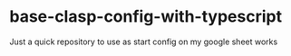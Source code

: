 # base-clasp-config-with-typescript
 Just a quick repository to use as start config on my google sheet works
